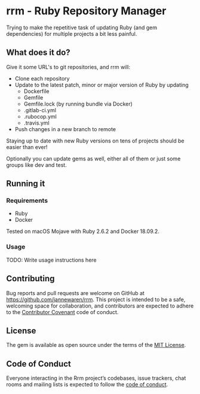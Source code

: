 # rrm - Ruby Repository Manager

Trying to make the repetitive task of updating Ruby (and gem dependencies) for multiple projects a bit less painful.

## What does it do?

Give it some URL's to git repositories, and rrm will:
* Clone each repository
* Update to the latest patch, minor or major version of Ruby by updating
  * Dockerfile
  * Gemfile
  * Gemfile.lock (by running bundle via Docker)
  * .gitlab-ci.yml
  * .rubocop.yml
  * .travis.yml
* Push changes in a new branch to remote

Staying up to date with new Ruby versions on tens of projects should be easier than ever!

Optionally you can update gems as well, either all of them or just some groups like dev and test.

## Running it

### Requirements

* Ruby
* Docker

Tested on macOS Mojave with Ruby 2.6.2 and Docker 18.09.2.

### Usage

TODO: Write usage instructions here

## Contributing

Bug reports and pull requests are welcome on GitHub at https://github.com/jannewaren/rrm. This project is intended to be a safe, welcoming space for collaboration, and contributors are expected to adhere to the [Contributor Covenant](http://contributor-covenant.org) code of conduct.

## License

The gem is available as open source under the terms of the [MIT License](https://opensource.org/licenses/MIT).

## Code of Conduct

Everyone interacting in the Rrm project’s codebases, issue trackers, chat rooms and mailing lists is expected to follow the [code of conduct](https://github.com/jannewaren/rrm/blob/master/CODE_OF_CONDUCT.md).
